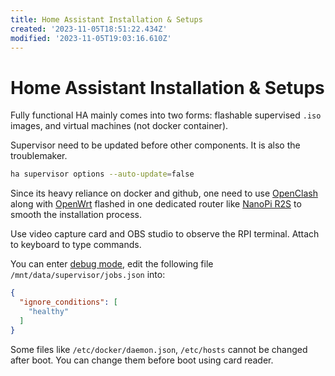 ```yaml
---
title: Home Assistant Installation & Setups
created: '2023-11-05T18:51:22.434Z'
modified: '2023-11-05T19:03:16.610Z'
---
```


# Home Assistant Installation & Setups

Fully functional HA mainly comes into two forms: flashable supervised `.iso` images, and virtual machines (not docker container).

Supervisor need to be updated before other components. It is also the troublemaker.

```bash
ha supervisor options --auto-update=false
```

Since its heavy reliance on docker and github, one need to use [OpenClash]() along with [OpenWrt]() flashed in one dedicated router like [NanoPi R2S]() to smooth the installation process.

Use video capture card and OBS studio to observe the RPI terminal. Attach to keyboard to type commands.

You can enter [debug mode](https://developers.home-assistant.io/docs/operating-system/debugging/), edit the following file `/mnt/data/supervisor/jobs.json` into:

```json
{
  "ignore_conditions": [
    "healthy"
  ]
}
```

Some files like `/etc/docker/daemon.json`, `/etc/hosts` cannot be changed after boot. You can change them before boot using card reader.
